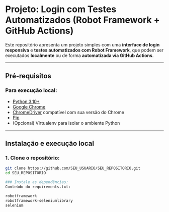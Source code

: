 # Projeto: Login com Testes Automatizados (Robot Framework + GitHub Actions)

Este repositório apresenta um projeto simples com uma **interface de login responsiva** e **testes automatizados com Robot Framework**, que podem ser executados **localmente** ou de forma **automatizada via GitHub Actions**.

---

## Pré-requisitos

### Para execução local:
- [Python 3.10+](https://www.python.org/downloads/)
- [Google Chrome](https://www.google.com/chrome/)
- [ChromeDriver](https://chromedriver.chromium.org/) compatível com sua versão do Chrome
- [Pip](https://pip.pypa.io/en/stable/installation/)
- (Opcional) Virtualenv para isolar o ambiente Python

---

## Instalação e execução local

### 1. Clone o repositório:

```bash
git clone https://github.com/SEU_USUARIO/SEU_REPOSITORIO.git
cd SEU_REPOSITORIO

### Instale as dependências:
Conteúdo do requirements.txt:

robotframework
robotframework-seleniumlibrary
selenium



